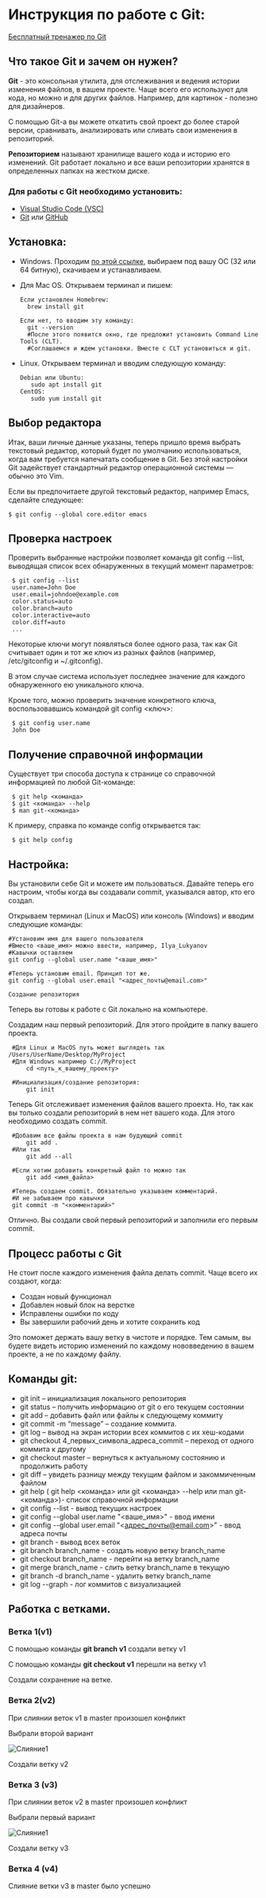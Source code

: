 # Инструкция по работе с Git:

[Бесплатный тренажер по Git](https://learngitbranching.js.org/)

## Что такое Git и зачем он нужен?

**Git** - это консольная утилита, для отслеживания и ведения истории изменения файлов, в вашем проекте. Чаще всего его используют для кода, но можно и для других файлов. Например, для картинок - полезно для дизайнеров.

С помощью Git-a вы можете откатить свой проект до более старой версии, сравнивать, анализировать или сливать свои изменения в репозиторий.

**Репозиторием** называют хранилище вашего кода и историю его изменений. Git работает локально и все ваши репозитории хранятся в определенных папках на жестком диске.

### Для работы с Git необходимо установить:

* [Visual Studio Code (VSC)](https://code.visualstudio.com/)
* [Git](https://git-scm.com/) или [GitHub]( http://windows.github.com)

## Установка:

* Windows. Проходим [по этой ссылке](https://git-scm.com/), выбираем под вашу ОС (32 или 64 битную), скачиваем и устанавливаем.

* Для Mac OS. Открываем терминал и пишем:

      Если установлен Homebrew: 
        brew install git

      Если нет, то вводим эту команду: 
        git --version
        #После этого появится окно, где предложит установить Command Line Tools (CLT).
        #Соглашаемся и ждем установки. Вместе с CLT установиться и git.

* Linux. Открываем терминал и вводим следующую команду:

      Debian или Ubuntu: 
         sudo apt install git
      CentOS: 
         sudo yum install git

## Выбор редактора

Итак, ваши личные данные указаны, теперь пришло время выбрать текстовый редактор, который будет по умолчанию использоваться, когда вам требуется напечатать сообщение в Git. Без этой настройки Git задействует стандартный редактор операционной системы — обычно это Vim. 

Если вы предпочитаете другой текстовый редактор, например Emacs, сделайте следующее:

    $ git config --global core.editor emacs

## Проверка настроек

Проверить выбранные настройки позволяет команда git config --list, выводящая список всех обнаруженных в текущий момент параметров:

     $ git config --list
     user.name=John Doe
     user.email=johndoe@example.com
     color.status=auto
     color.branch=auto
     color.interactive=auto
     color.diff=auto
     ...

Некоторые ключи могут появляться более одного раза, так как Git считывает один и тот же ключ из разных файлов (например, /etc/gitconfig и ~/.gitconfig).

В этом случае система использует последнее значение для каждого обнаруженного ею уникального ключа.

Кроме того, можно проверить значение конкретного ключа, воспользовавшись командой git config <ключ>:

     $ git config user.name
     John Doe

## Получение справочной информации

Существует три способа доступа к странице со справочной информацией по любой Git-команде:

     $ git help <команда>
     $ git <команда> --help
     $ man git-<команда>

К примеру, справка по команде config открывается так:

     $ git help config

## Настройка:

Вы установили себе Git и можете им пользоваться. Давайте теперь его настроим, чтобы когда вы создавали commit, указывался автор, кто его создал.

Открываем терминал (Linux и MacOS) или консоль (Windows) и вводим следующие команды:

    #Установим имя для вашего пользователя
    #Вместо <ваше_имя> можно ввести, например, Ilya_Lukyanov
    #Кавычки оставляем
    git config --global user.name "<ваше_имя>"

    #Теперь установим email. Принцип тот же.
    git config --global user.email "<адрес_почты@email.com>"

    Создание репозитория
Теперь вы готовы к работе с Git локально на компьютере.

Создадим наш первый репозиторий. Для этого пройдите в папку вашего проекта.

     #Для Linux и MacOS путь может выглядеть так /Users/UserName/Desktop/MyProject
     #Для Windows например С://MyProject
         cd <путь_к_вашему_проекту>

     #Инициализация/создание репозитория:
         git init
Теперь Git отслеживает изменения файлов вашего проекта. Но, так как вы только создали репозиторий в нем нет вашего кода. Для этого необходимо создать commit.

     #Добавим все файлы проекта в нам будующий commit
         git add .
     #Или так
         git add --all

     #Если хотим добавить конкретный файл то можно так
         git add <имя_файла> 

     #Теперь создаем commit. Обязательно указываем комментарий.
     #И не забываем про кавычки
     git commit -m "<комментарий>"

Отлично. Вы создали свой первый репозиторий и заполнили его первым commit.

## Процесс работы с Git

Не стоит после каждого изменения файла делать commit. Чаще всего их создают, когда:

* Создан новый функционал
* Добавлен новый блок на верстке
* Исправлены ошибки по коду
* Вы завершили рабочий день и хотите сохранить код

Это поможет держать вашу ветку в чистоте и порядке. Тем самым, вы будете видеть историю изменений по каждому нововведению в вашем проекте, а не по каждому файлу.


## Команды git:

* git init – инициализация локального репозитория
* git status – получить информацию от git о его текущем состоянии
* git add – добавить файл или файлы к следующему коммиту 
* git commit -m “message” – создание коммита.
* git log – вывод на экран истории всех коммитов с их хеш-кодами
* git checkout 4_первых_символа_адреса_commit – переход от одного коммита к другому
* git checkout master – вернуться к актуальному состоянию и продолжить работу
* git diff – увидеть разницу между текущим файлом и закоммиченным файлом
* git help ( git help <команда> или git <команда> --help или man git-<команда>)- список справочной информации
* git config --list - вывод текущих настроек
* git config --global user.name "<ваше_имя>" - ввод имени
* git config --global user.email "<адрес_почты@email.com>" - ввод адреса почты
* git branch - вывод всех веток
* git branch branch_name - создать новую ветку branch_name
* git checkout branch_name - перейти на ветку branch_name
* git merge branch_name - слить ветку branch_name в текущую
* git branch -d branch_name - удалить ветку branch_name
* git log --graph - лог коммитов с визуализацией

## Работка с ветками.

### Ветка 1(v1)

С помощью команды **git branch v1** создали ветку v1

С помощью команды **git checkout v1** перешли на ветку v1

Создали сохранение на ветке.

### Ветка 2(v2)

При слиянии веток v1 в master произошел конфликт

Выбрали второй вариант

![Слияние1](merge1.jpg)

Создали ветку v2
### Ветка 3 (v3)

При слиянии веток v2 в master произошел конфликт

Выбрали первый вариант

![Слияние1](merge2.jpg)

Создали ветку v3

### Ветка 4 (v4)

Слияние ветки v3 в master было успешно